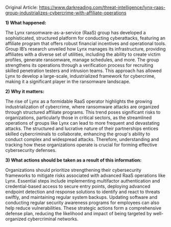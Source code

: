 Original Article: https://www.darkreading.com/threat-intelligence/lynx-raas-group-industrializes-cybercrime-with-affiliate-operations

**1) What happened:**

The Lynx ransomware-as-a-service (RaaS) group has developed a sophisticated, structured platform for conducting cyberattacks, featuring an affiliate program that offers robust financial incentives and operational tools. Group IB’s research unveiled how Lynx manages its infrastructure, providing affiliates with a diverse set of utilities, including the ability to create victim profiles, generate ransomware, manage schedules, and more. The group strengthens its operations through a verification process for recruiting skilled penetration testers and intrusion teams. This approach has allowed Lynx to develop a large-scale, industrialized framework for cybercrime, making it a significant player in the ransomware landscape.

**2) Why it matters:**

The rise of Lynx as a formidable RaaS operator highlights the growing industrialization of cybercrime, where ransomware attacks are organized through structured affiliate programs. This trend poses significant risks to organizations, particularly those in critical sectors, as the streamlined operations of groups like Lynx can lead to more frequent and devastating attacks. The structured and lucrative nature of their partnerships entices skilled cybercriminals to collaborate, enhancing the group's ability to conduct complex and widespread attacks. Therefore, understanding and tracking how these organizations operate is crucial for forming effective cybersecurity defenses.

**3) What actions should be taken as a result of this information:**

Organizations should prioritize strengthening their cybersecurity frameworks to mitigate risks associated with advanced RaaS operations like Lynx. Essential steps include implementing multifactor authentication and credential-based access to secure entry points, deploying advanced endpoint detection and response solutions to identify and react to threats swiftly, and maintaining regular system backups. Updating software and conducting regular security awareness programs for employees can also help reduce vulnerabilities. These strategic actions form a comprehensive defense plan, reducing the likelihood and impact of being targeted by well-organized cybercriminal networks.